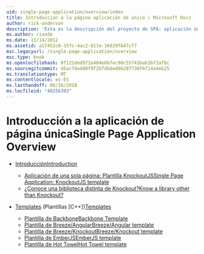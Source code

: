 ```yaml
---
uid: single-page-application/overview/index
title: Introducción a la página aplicación de único | Microsoft Docs
author: rick-anderson
description: 'Esta es la descripción del proyecto de SPA: aplicación única de página (SPA) de The ASP.NET es una nueva característica en versión preliminar de MVC 4 beta. Proporciona un mejor-to-end e...'
ms.author: riande
ms.date: 11/14/2012
ms.assetid: a17452c8-35fc-4ac2-811e-16d29f647cf7
msc.legacyurl: /single-page-application/overview
msc.type: book
ms.openlocfilehash: 0f121ded971e404e6b7ec90c55741bab3bf2af8c
ms.sourcegitcommit: 45ac74e400f9f2b7dbded66297730f6f14a4eb25
ms.translationtype: MT
ms.contentlocale: es-ES
ms.lasthandoff: 08/16/2018
ms.locfileid: "48256393"
---
```

<a name="single-page-application-overview"></a><span data-ttu-id="42e0b-104">Introducción a la aplicación de página única</span><span class="sxs-lookup"><span data-stu-id="42e0b-104">Single Page Application Overview</span></span>
====================
- [<span data-ttu-id="42e0b-105">Introducción</span><span class="sxs-lookup"><span data-stu-id="42e0b-105">Introduction</span></span>](introduction/index.md)

    - [<span data-ttu-id="42e0b-106">Aplicación de una sola página: Plantilla KnockoutJS</span><span class="sxs-lookup"><span data-stu-id="42e0b-106">Single Page Application: KnockoutJS template</span></span>](introduction/knockoutjs-template.md)
    - [<span data-ttu-id="42e0b-107">¿Conoce una biblioteca distinta de Knockout?</span><span class="sxs-lookup"><span data-stu-id="42e0b-107">Know a library other than Knockout?</span></span>](introduction/other-libraries.md)
- <span data-ttu-id="42e0b-108">[Templates](templates/index.md) (Plantillas [C++])</span><span class="sxs-lookup"><span data-stu-id="42e0b-108">[Templates](templates/index.md)</span></span>

    - [<span data-ttu-id="42e0b-109">Plantilla de Backbone</span><span class="sxs-lookup"><span data-stu-id="42e0b-109">Backbone Template</span></span>](templates/backbonejs-template.md)
    - [<span data-ttu-id="42e0b-110">Plantilla de Breeze/Angular</span><span class="sxs-lookup"><span data-stu-id="42e0b-110">Breeze/Angular template</span></span>](templates/breezeangular-template.md)
    - [<span data-ttu-id="42e0b-111">Plantilla de Breeze/Knockout</span><span class="sxs-lookup"><span data-stu-id="42e0b-111">Breeze/Knockout template</span></span>](templates/breezeknockout-template.md)
    - [<span data-ttu-id="42e0b-112">Plantilla de EmberJS</span><span class="sxs-lookup"><span data-stu-id="42e0b-112">EmberJS template</span></span>](templates/emberjs-template.md)
    - [<span data-ttu-id="42e0b-113">Plantilla de Hot Towel</span><span class="sxs-lookup"><span data-stu-id="42e0b-113">Hot Towel template</span></span>](templates/hottowel-template.md)
